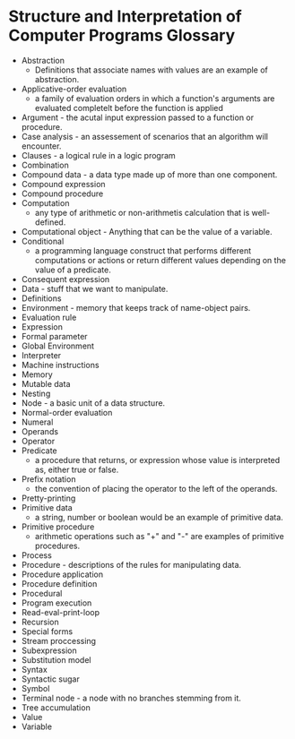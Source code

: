 # Structure and Interpretation of Computer Programs Glossary

- Abstraction
  - Definitions that associate names with values are an example of abstraction.
- Applicative-order evaluation
  - a family of evaluation orders in which a function's arguments are
    evaluated completelt before the function is applied
- Argument - the acutal input expression passed to a function or procedure.
- Case analysis - an assessement of scenarios that an algorithm will encounter.
- Clauses - a logical rule in a logic program
- Combination
- Compound data - a data type made up of more than one component.
- Compound expression
- Compound procedure
- Computation
  - any type of arithmetic or non-arithmetis calculation that is well-defined.
- Computational object - Anything that can be the value of a variable.
- Conditional
  - a programming language construct that performs different computations or
    actions or return different values depending on the value of a predicate.
- Consequent expression
- Data - stuff that we want to manipulate.
- Definitions
- Environment - memory that keeps track of name-object pairs.
- Evaluation rule
- Expression
- Formal parameter
- Global Environment
- Interpreter
- Machine instructions
- Memory
- Mutable data
- Nesting
- Node - a basic unit of a data structure.
- Normal-order evaluation
- Numeral
- Operands
- Operator
- Predicate
  - a procedure that returns, or expression whose value is interpreted as,
    either true or false.
- Prefix notation
  - the convention of placing the operator to the left of the operands.
- Pretty-printing
- Primitive data
  - a string, number or boolean would be an example of primitive data.
- Primitive procedure
  - arithmetic operations such as "+" and "-" are examples of primitive
    procedures.
- Process
- Procedure - descriptions of the rules for manipulating data.
- Procedure application
- Procedure definition
- Procedural
- Program execution
- Read-eval-print-loop
- Recursion
- Special forms
- Stream proccessing
- Subexpression
- Substitution model
- Syntax
- Syntactic sugar
- Symbol
- Terminal node - a node with no branches stemming from it.
- Tree accumulation
- Value
- Variable
